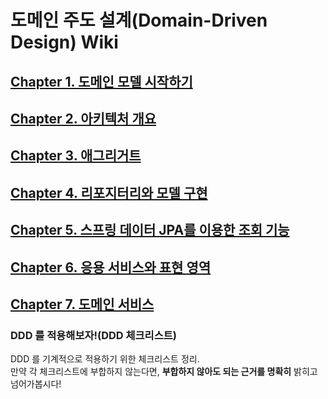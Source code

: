 # 도메인 주도 설계(Domain-Driven Design) Wiki

## [Chapter 1. 도메인 모델 시작하기](CHAPTER-1.md)
## [Chapter 2. 아키텍처 개요](CHAPTER-2.md)
## [Chapter 3. 애그리거트](CHAPTER-3.md)
## [Chapter 4. 리포지터리와 모델 구현](CHAPTER-4.md)
## [Chapter 5. 스프링 데이터 JPA를 이용한 조회 기능](CHAPTER-5.md)
## [Chapter 6. 응용 서비스와 표현 영역](CHAPTER-6.md)
## [Chapter 7. 도메인 서비스](CHAPTER-7.md)

### DDD 를 적용해보자!(DDD 체크리스트)
DDD 를 기계적으로 적용하기 위한 체크리스트 정리.  
만약 각 체크리스트에 부합하지 않는다면, **부합하지 않아도 되는 근거를 명확히** 밝히고 넘어가봅시다!
